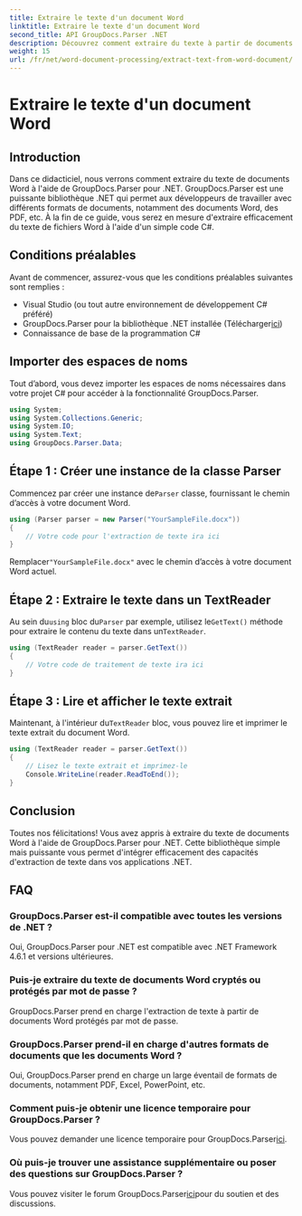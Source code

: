 ```yaml
---
title: Extraire le texte d'un document Word
linktitle: Extraire le texte d'un document Word
second_title: API GroupDocs.Parser .NET
description: Découvrez comment extraire du texte à partir de documents Word à l'aide de GroupDocs.Parser pour .NET. Guide étape par étape avec des exemples de code.
weight: 15
url: /fr/net/word-document-processing/extract-text-from-word-document/
---
```


# Extraire le texte d'un document Word

## Introduction
Dans ce didacticiel, nous verrons comment extraire du texte de documents Word à l'aide de GroupDocs.Parser pour .NET. GroupDocs.Parser est une puissante bibliothèque .NET qui permet aux développeurs de travailler avec différents formats de documents, notamment des documents Word, des PDF, etc. À la fin de ce guide, vous serez en mesure d'extraire efficacement du texte de fichiers Word à l'aide d'un simple code C#.
## Conditions préalables
Avant de commencer, assurez-vous que les conditions préalables suivantes sont remplies :
- Visual Studio (ou tout autre environnement de développement C# préféré)
- GroupDocs.Parser pour la bibliothèque .NET installée (Télécharger[ici](https://releases.groupdocs.com/parser/net/))
- Connaissance de base de la programmation C#

## Importer des espaces de noms
Tout d’abord, vous devez importer les espaces de noms nécessaires dans votre projet C# pour accéder à la fonctionnalité GroupDocs.Parser.
```csharp
using System;
using System.Collections.Generic;
using System.IO;
using System.Text;
using GroupDocs.Parser.Data;
```
## Étape 1 : Créer une instance de la classe Parser
 Commencez par créer une instance de`Parser` classe, fournissant le chemin d’accès à votre document Word.
```csharp
using (Parser parser = new Parser("YourSampleFile.docx"))
{
    // Votre code pour l'extraction de texte ira ici
}
```
 Remplacer`"YourSampleFile.docx"` avec le chemin d’accès à votre document Word actuel.
## Étape 2 : Extraire le texte dans un TextReader
 Au sein du`using` bloc du`Parser` par exemple, utilisez le`GetText()` méthode pour extraire le contenu du texte dans un`TextReader`.
```csharp
using (TextReader reader = parser.GetText())
{
    // Votre code de traitement de texte ira ici
}
```
## Étape 3 : Lire et afficher le texte extrait
 Maintenant, à l'intérieur du`TextReader` bloc, vous pouvez lire et imprimer le texte extrait du document Word.
```csharp
using (TextReader reader = parser.GetText())
{
    // Lisez le texte extrait et imprimez-le
    Console.WriteLine(reader.ReadToEnd());
}
```

## Conclusion
Toutes nos félicitations! Vous avez appris à extraire du texte de documents Word à l'aide de GroupDocs.Parser pour .NET. Cette bibliothèque simple mais puissante vous permet d'intégrer efficacement des capacités d'extraction de texte dans vos applications .NET.

## FAQ
### GroupDocs.Parser est-il compatible avec toutes les versions de .NET ?
Oui, GroupDocs.Parser pour .NET est compatible avec .NET Framework 4.6.1 et versions ultérieures.
### Puis-je extraire du texte de documents Word cryptés ou protégés par mot de passe ?
GroupDocs.Parser prend en charge l'extraction de texte à partir de documents Word protégés par mot de passe.
### GroupDocs.Parser prend-il en charge d'autres formats de documents que les documents Word ?
Oui, GroupDocs.Parser prend en charge un large éventail de formats de documents, notamment PDF, Excel, PowerPoint, etc.
### Comment puis-je obtenir une licence temporaire pour GroupDocs.Parser ?
 Vous pouvez demander une licence temporaire pour GroupDocs.Parser[ici](https://purchase.groupdocs.com/temporary-license/).
### Où puis-je trouver une assistance supplémentaire ou poser des questions sur GroupDocs.Parser ?
 Vous pouvez visiter le forum GroupDocs.Parser[ici](https://forum.groupdocs.com/c/parser/17)pour du soutien et des discussions.
